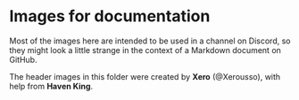 # Images for documentation

Most of the images here are intended to be used in a channel on Discord, so they might look a little strange in the context of a Markdown document on GitHub.

The header images in this folder were created by **Xero** (@Xerousso), with help from **Haven King**.

